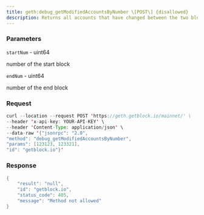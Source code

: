 ```yaml
---
title: geth:debug_getModifiedAccountsByNumber \[POST\] {disallowed}
description: Returns all accounts that have changed between the two blocks specified.A change is defined as a difference in nonce, balance, code hash orstorage hash.
---
```


### Parameters


`startNum` - uint64

number of the start block

`endNum` - uint64

number of the end block

### Request

``` java
curl --location --request POST 'https://geth.getblock.io/mainnet/' \
--header 'x-api-key: YOUR-API-KEY' \
--header 'Content-Type: application/json' \
--data-raw '{"jsonrpc": "2.0",
"method": "debug_getModifiedAccountsByNumber",
"params": [123123, 123321],
"id": "getblock.io"}'
```

###  Response

``` java
{
    "result": "null",
    "id": "getblock.io",
    "status_code": 405,
    "message": "Method not allowed"
}
```

